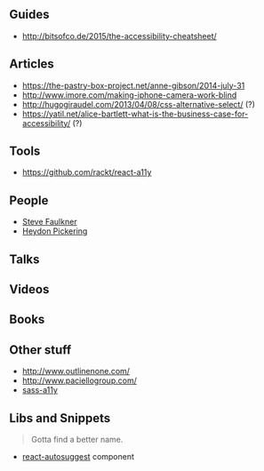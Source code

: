 ## Guides
- http://bitsofco.de/2015/the-accessibility-cheatsheet/

## Articles
- https://the-pastry-box-project.net/anne-gibson/2014-july-31
- http://www.imore.com/making-iphone-camera-work-blind
- http://hugogiraudel.com/2013/04/08/css-alternative-select/ (?)
- https://yatil.net/alice-bartlett-what-is-the-business-case-for-accessibility/ (?)

## Tools
- https://github.com/rackt/react-a11y

## People
- [Steve Faulkner](https://github.com/stevefaulkner)
- [Heydon Pickering](http://www.heydonworks.com/)

## Talks

## Videos

## Books

## Other stuff
- http://www.outlinenone.com/
- http://www.paciellogroup.com/
- [sass-a11y](https://github.com/at-import/sass-a11y)

## Libs and Snippets
> Gotta find a better name.

- [react-autosuggest](https://github.com/moroshko/react-autosuggest) component
